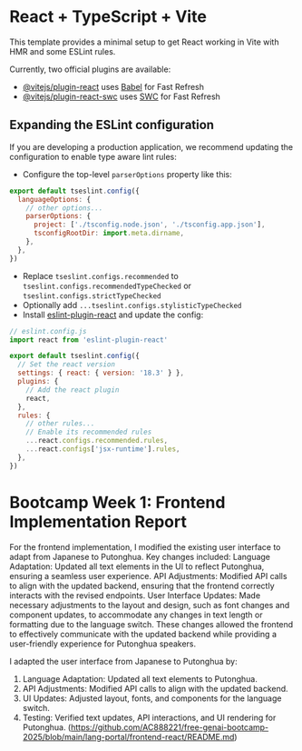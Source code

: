


# React + TypeScript + Vite

This template provides a minimal setup to get React working in Vite with HMR and some ESLint rules.

Currently, two official plugins are available:

- [@vitejs/plugin-react](https://github.com/vitejs/vite-plugin-react/blob/main/packages/plugin-react/README.md) uses [Babel](https://babeljs.io/) for Fast Refresh
- [@vitejs/plugin-react-swc](https://github.com/vitejs/vite-plugin-react-swc) uses [SWC](https://swc.rs/) for Fast Refresh

## Expanding the ESLint configuration

If you are developing a production application, we recommend updating the configuration to enable type aware lint rules:

- Configure the top-level `parserOptions` property like this:

```js
export default tseslint.config({
  languageOptions: {
    // other options...
    parserOptions: {
      project: ['./tsconfig.node.json', './tsconfig.app.json'],
      tsconfigRootDir: import.meta.dirname,
    },
  },
})
```

- Replace `tseslint.configs.recommended` to `tseslint.configs.recommendedTypeChecked` or `tseslint.configs.strictTypeChecked`
- Optionally add `...tseslint.configs.stylisticTypeChecked`
- Install [eslint-plugin-react](https://github.com/jsx-eslint/eslint-plugin-react) and update the config:

```js
// eslint.config.js
import react from 'eslint-plugin-react'

export default tseslint.config({
  // Set the react version
  settings: { react: { version: '18.3' } },
  plugins: {
    // Add the react plugin
    react,
  },
  rules: {
    // other rules...
    // Enable its recommended rules
    ...react.configs.recommended.rules,
    ...react.configs['jsx-runtime'].rules,
  },
})
```


# Bootcamp Week 1: Frontend Implementation Report

For the frontend implementation, I modified the existing user interface to adapt from Japanese to Putonghua. Key changes included:
Language Adaptation: Updated all text elements in the UI to reflect Putonghua, ensuring a seamless user experience.
API Adjustments: Modified API calls to align with the updated backend, ensuring that the frontend correctly interacts with the revised endpoints.
User Interface Updates: Made necessary adjustments to the layout and design, such as font changes and component updates, to accommodate any changes in text length or formatting due to the language switch.
These changes allowed the frontend to effectively communicate with the updated backend while providing a user-friendly experience for Putonghua speakers.

I adapted the user interface from Japanese to Putonghua by:

1. Language Adaptation: Updated all text elements to Putonghua.
2. API Adjustments: Modified API calls to align with the updated backend.
3. UI Updates: Adjusted layout, fonts, and components for the language switch.
4. Testing: Verified text updates, API interactions, and UI rendering for Putonghua.
(https://github.com/AC888221/free-genai-bootcamp-2025/blob/main/lang-portal/frontend-react/README.md)
